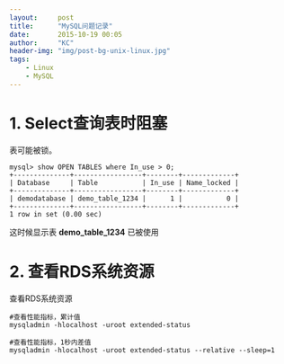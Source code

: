 ```yaml
---
layout:     post
title:      "MySQL问题记录"
date:       2015-10-19 00:05
author:     "KC"
header-img: "img/post-bg-unix-linux.jpg"
tags:
    - Linux
    - MySQL
---
```


# 1. Select查询表时阻塞

表可能被锁。

	mysql> show OPEN TABLES where In_use > 0;
    +--------------+-----------------+--------+-------------+
    | Database     | Table           | In_use | Name_locked |
    +--------------+-----------------+--------+-------------+
    | demodatabase | demo_table_1234 |      1 |           0 |
    +--------------+-----------------+--------+-------------+
    1 row in set (0.00 sec)

这时候显示表 **demo_table_1234** 已被使用

# 2. 查看RDS系统资源

查看RDS系统资源

	#查看性能指标，累计值
	mysqladmin -hlocalhost -uroot extended-status
    
    #查看性能指标，1秒内差值 
	mysqladmin -hlocalhost -uroot extended-status --relative --sleep=1